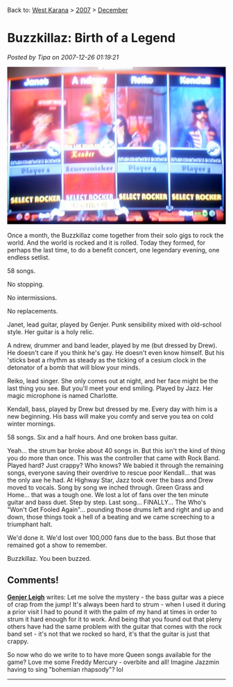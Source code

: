 Back to: [West Karana](/posts/westkarana.md) > [2007](/posts/2007/westkarana.md) > [December](./westkarana.md)
# Buzzkillaz: Birth of a Legend

*Posted by Tipa on 2007-12-26 01:19:21*

![stp60914.JPG](../../../uploads/2007/12/stp60914.JPG)

Once a month, the Buzzkillaz come together from their solo gigs to rock the world. And the world is rocked and it is rolled. Today they formed, for perhaps the last time, to do a benefit concert, one legendary evening, one endless setlist.

58 songs.

No stopping.

No intermissions.

No replacements.

Janet, lead guitar, played by Genjer. Punk sensibility mixed with old-school style. Her guitar is a holy relic.

A ndrew, drummer and band leader, played by me (but dressed by Drew). He doesn't care if you think he's gay. He doesn't even know himself. But his 'sticks beat a rhythm as steady as the ticking of a cesium clock in the detonator of a bomb that will blow your minds.

Reiko, lead singer. She only comes out at night, and her face might be the last thing you see. But you'll meet your end smiling. Played by Jazz. Her magic microphone is named Charlotte.

Kendall, bass, played by Drew but dressed by me. Every day with him is a new beginning. His bass will make you comfy and serve you tea on cold winter mornings.

58 songs. Six and a half hours. And one broken bass guitar.

Yeah... the strum bar broke about 40 songs in. But this isn't the kind of thing you do more than once. This was the controller that came with Rock Band. Played hard? Just crappy? Who knows? We babied it through the remaining songs, everyone saving their overdrive to rescue poor Kendall... that was the only axe he had. At Highway Star, Jazz took over the bass and Drew moved to vocals. Song by song we inched through. Green Grass and Home... that was a tough one. We lost a lot of fans over the ten minute guitar and bass duet. Step by step. Last song... FINALLY... The Who's "Won't Get Fooled Again"... pounding those drums left and right and up and down, those things took a hell of a beating and we came screeching to a triumphant halt.

We'd done it. We'd lost over 100,000 fans due to the bass. But those that remained got a show to remember.

Buzzkillaz. You been buzzed.

## Comments!

**[Genjer Leigh](http://www.michaelstuartsalsero.com)** writes: Let me solve the mystery - the bass guitar was a piece of crap from the jump! It's always been hard to strum - when I used it during a prior visit I had to pound it with the palm of my hand at times in order to strum it hard enough for it to work. And being that you found out that pleny others have had the same problem with the guitar that comes with the rock band set - it's not that we rocked so hard, it's that the guitar is just that crappy. 

So now who do we write to to have more Queen songs available for the game? Love me some Freddy Mercury - overbite and all! Imagine Jazzmin having to sing "bohemian rhapsody"? lol

---

